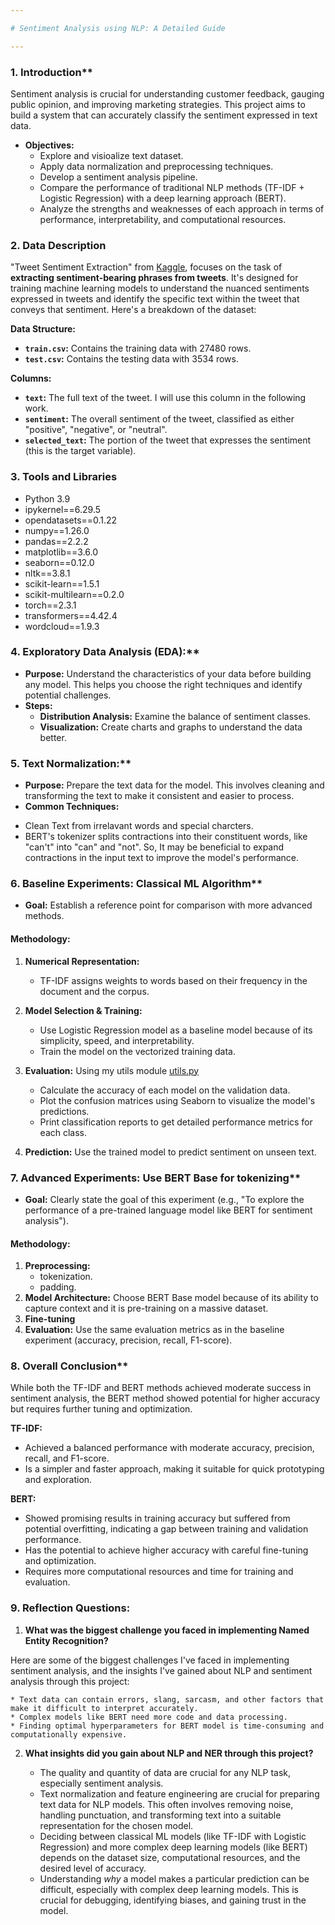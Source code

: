 ```yaml
---

# Sentiment Analysis using NLP: A Detailed Guide

---
```


### 1. Introduction**

Sentiment analysis is crucial for understanding customer feedback, gauging public opinion, and improving marketing strategies. This project aims to build a system that can accurately classify the sentiment expressed in text data.

* **Objectives:** 
    * Explore and visioalize text dataset.
    * Apply data normalization and preprocessing techniques.
    * Develop a sentiment analysis pipeline.
    * Compare the performance of traditional NLP methods (TF-IDF + Logistic Regression) with a deep learning approach (BERT).
    * Analyze the strengths and weaknesses of each approach in terms of performance, interpretability, and computational resources.

### 2. Data Description

"Tweet Sentiment Extraction" from [Kaggle](https://www.kaggle.com/competitions/tweet-sentiment-extraction/data), focuses on the task of **extracting sentiment-bearing phrases from tweets**. It's designed for training machine learning models to understand the nuanced sentiments expressed in tweets and identify the specific text within the tweet that conveys that sentiment. Here's a breakdown of the dataset:

**Data Structure:**

* **`train.csv`:** Contains the training data with 27480 rows.
* **`test.csv`:** Contains the testing data with 3534 rows.

**Columns:**

* **`text`:** The full text of the tweet. I will use this column in the following work.
* **`sentiment`:** The overall sentiment of the tweet, classified as either "positive", "negative", or "neutral".
* **`selected_text`:** The portion of the tweet that expresses the sentiment (this is the target variable). 

### 3. Tools and Libraries

* Python 3.9
* ipykernel==6.29.5
* opendatasets==0.1.22
* numpy==1.26.0
* pandas==2.2.2
* matplotlib==3.6.0
* seaborn==0.12.0
* nltk==3.8.1
* scikit-learn==1.5.1
* scikit-multilearn==0.2.0
* torch==2.3.1
* transformers==4.42.4
* wordcloud==1.9.3


### 4. Exploratory Data Analysis (EDA):**

* **Purpose:** Understand the characteristics of your data before building any model. This helps you choose the right techniques and identify potential challenges.
* **Steps:**
    * **Distribution Analysis:** Examine the balance of sentiment classes.
    * **Visualization:** Create charts and graphs to understand the data better.

### 5. Text Normalization:**

* **Purpose:** Prepare the text data for the model. This involves cleaning and transforming the text to make it consistent and easier to process.
* **Common Techniques:**
- Clean Text from irrelavant words and special charcters.
- BERT's tokenizer splits contractions into their constituent words, like "can't" into "can" and "not". So, It may be beneficial to expand contractions in the input text to improve the model's performance.

### 6. Baseline Experiments: Classical ML Algorithm**

* **Goal:**  Establish a reference point for comparison with more advanced methods. 
#### Methodology:

1. **Numerical Representation:** 
    - TF-IDF assigns weights to words based on their frequency in the document and the corpus.

2. **Model Selection & Training:** 
    - Use Logistic Regression model as a baseline model because of its simplicity, speed, and interpretability.
    - Train the model on the vectorized training data.

3. **Evaluation:** Using my utils module [utils.py](https://github.com/heba14101998/WideBotAI/blob/main/utils.py)
   - Calculate the accuracy of each model on the validation data.
   - Plot the confusion matrices using Seaborn to visualize the model's predictions.
   - Print classification reports to get detailed performance metrics for each class.

4. **Prediction:** Use the trained model to predict sentiment on unseen text.

### 7. Advanced Experiments: Use BERT Base for tokenizing**

* **Goal:** Clearly state the goal of this experiment (e.g., "To explore the performance of a pre-trained language model like BERT for sentiment analysis").
#### Methodology:
1. **Preprocessing:** 
    - tokenization.
    - padding.
2. **Model Architecture:** Choose BERT Base model because of its ability to capture context and it is pre-training on a massive dataset.
3. **Fine-tuning**
4. **Evaluation:**  Use the same evaluation metrics as in the baseline experiment (accuracy, precision, recall, F1-score). 

### 8. Overall Conclusion**

While both the TF-IDF and BERT methods achieved moderate success in sentiment analysis, the BERT method showed potential for higher accuracy but requires further tuning and optimization. 

**TF-IDF:**

* Achieved a balanced performance with moderate accuracy, precision, recall, and F1-score.
* Is a simpler and faster approach, making it suitable for quick prototyping and exploration.

**BERT:**

* Showed promising results in training accuracy but suffered from potential overfitting, indicating a gap between training and validation performance. 
* Has the potential to achieve higher accuracy with careful fine-tuning and optimization.
* Requires more computational resources and time for training and evaluation.


### 9. Reflection Questions:

1. **What was the biggest challenge you faced in implementing Named Entity Recognition?** 

Here are some of the biggest challenges I've faced in implementing sentiment analysis, and the insights I've gained about NLP and sentiment analysis through this project:

    * Text data can contain errors, slang, sarcasm, and other factors that make it difficult to interpret accurately. 
    * Complex models like BERT need more code and data processing.
    * Finding optimal hyperparameters for BERT model is time-consuming and computationally expensive.

2. **What insights did you gain about NLP and NER through this project?** 

    * The quality and quantity of data are crucial for any NLP task, especially sentiment analysis. 
    * Text normalization and feature engineering are crucial for preparing text data for NLP models. This often involves removing noise, handling punctuation, and transforming text into a suitable representation for the chosen model.
    * Deciding between classical ML models (like TF-IDF with Logistic Regression) and more complex deep learning models (like BERT) depends on the dataset size, computational resources, and the desired level of accuracy. 
    * Understanding *why* a model makes a particular prediction can be difficult, especially with complex deep learning models. This is crucial for debugging, identifying biases, and gaining trust in the model.





